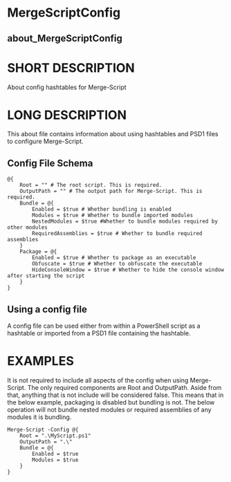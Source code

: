 ﻿# MergeScriptConfig
## about_MergeScriptConfig
         
# SHORT DESCRIPTION
About config hashtables for Merge-Script

# LONG DESCRIPTION
This about file contains information about using hashtables and PSD1 files to 
configure Merge-Script.

## Config File Schema
```
@{
	Root = "" # The root script. This is required.
	OutputPath = "" # The output path for Merge-Script. This is required.
	Bundle = @{
		Enabled = $true # Whether bundling is enabled
		Modules = $true # Whether to bundle imported modules
		NestedModules = $true #Whether to bundle modules required by other modules
		RequiredAssemblies = $true # Whether to bundle required assemblies 
	}
	Package = @{
		Enabled = $true # Whether to package as an executable
		Obfuscate = $true # Whether to obfuscate the executable
		HideConsoleWindow = $true # Whether to hide the console window after starting the script
	}
}
```

## Using a config file

A config file can be used either from within a PowerShell script as a hashtable or imported from a PSD1
file containing the hashtable. 

# EXAMPLES

It is not required to include all aspects of the config when using Merge-Script. The only required
components are Root and OutputPath. Aside from that, anything that is not include will be considered 
false. This means that in the below example, packaging is disabled but bundling is not. The below operation
will not bundle nested modules or required assemblies of any modules it is bundling.
```
Merge-Script -Config @{ 
	Root = ".\MyScript.ps1"
	OutputPath = ".\"
	Bundle = @{
		Enabled = $true
		Modules = $true
	}
}
```
